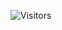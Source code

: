 ![Visitors](https://api.visitorbadge.io/api/visitors?path=https://github.com/danhtienfuh&label=VISITORS&labelColor=%23111&countColor=%230066ff&style=for-the-badge&logo=github&logoColor=white)
